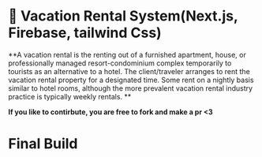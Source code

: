 # 🍰 Vacation Rental System(Next.js, Firebase, tailwind Css)
**A vacation rental is the renting out of a furnished apartment, house, or professionally managed resort-condominium complex temporarily to tourists as an alternative to a hotel.
The client/traveler arranges to rent the vacation rental property for a designated time. Some rent on a nightly basis similar to hotel rooms, although the more prevalent vacation rental industry practice is typically weekly rentals.
**

**If you like to contirbute, you are free to fork and make a pr <3**

# Final Build

